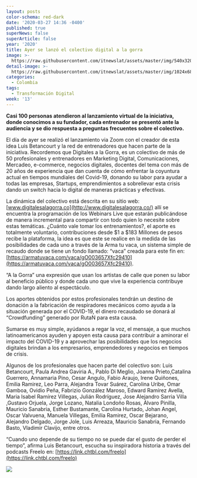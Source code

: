 ```yaml
---
layout: posts
color-schema: red-dark
date: '2020-03-27 14:36 -0400'
published: true
superNews: false
superArticle: false
year: '2020'
title: Ayer se lanzó el colectivo digital a la gorra
image: >-
  https://raw.githubusercontent.com/itnewslat/assets/master/img/540x320/La-Gorra-p.jpg
detail-image: >-
  https://raw.githubusercontent.com/itnewslat/assets/master/img/1024x680/La-Gorra-g.jpg
categories:
  - Colombia
tags:
  - Transformación Digital
week: '13'
---
```

**Casi 100 personas atendieron al lanzamiento virtual de la iniciativa, donde conocimos a su fundador, cada entrenador se presentó ante la audiencia y se dio respuesta a preguntas frecuentes sobre el colectivo.**

El día de ayer se realizó el lanzamiento via Zoom con el creador de esta idea Luis Betancourt y la red de entrenadores que hacen parte de la iniciativa. Recordemos que Digitales a la Gorra, es un colectivo de más de 50 profesionales y entrenadores en Marketing Digital, Comunicaciones, Mercadeo, e-commerce, negocios digitales, docentes del tema con más de 20 años de experiencia que dan cuenta de cómo enfrentar la coyuntura actual en tiempos mundiales del Covid-19, donando su labor para ayudar a todas las empresas, Startups, emprendimientos a sobrellevar esta crisis dando un switch hacia lo digital de maneras prácticas y efectivas. 

La dinámica del colectivo está descrita en su sitio web: [www.digitalesalagorra.co](http://www.digitalesalagorra.co/) allí se encuentra la programación de los Webinars Live que estarán publicándose de manera incremental para compartir con todo quien lo necesite sobre estas temáticas. ¿Cuánto vale tomar los entrenamientos?, el aporte es totalmente voluntario, contribuciones desde $1 a $183 Millones de pesos recibe la plataforma, la idea es que este se realice en la medida de las posibilidades de cada uno a través de la Arma tu vaca, un sistema simple de recaudo donde se tiene un fondo llamado: “vaca” creada para este fin en: [https://armatuvaca.com/vaca/gO003657Xfc29410](https://armatuvaca.com/vaca/gO003657Xfc29410).

“A la Gorra” una expresión que usan los artistas de calle que ponen su labor al beneficio público y donde cada uno que vive la experiencia contribuye dando largo aliento al espectáculo. 

Los aportes obtenidos por estos profesionales tendrán un destino de donación a la fabricación de respiradores mecánicos como ayuda a la situación generada por el COVID-19, el dinero recaudado se donará al “Crowdfunding”  generado por RutaN para esta causa. 

Sumarse es muy simple, ayúdanos a regar la voz, el mensaje, a que muchos latinoamericanos ayuden y apoyen esta causa para contribuir a aminorar el impacto del COVID-19 y a aprovechar las posibilidades que los negocios digitales brindan a los empresarios, emprendedores y negocios en tiempos de crisis. 
 
Algunos de los profesionales que hacen parte del colectivo son: Luis Betancourt, Paula Andrea Gaviria A., Pablo Di Meglio, Joanna Prieto,Catalina Guerrero, Annamaria Pino, Cesar Angulo, Fabio Araujo, Irene Quiñones, Emilia Ramirez, Leo Parra, Alejandra Tovar Suárez, Carolina Uribe, Omar Gamboa, Ovidio Peña, Fabrizio González Maroso, Edward Ramírez Avella, Maria Isabel Ramírez Villegas, Julián Rodríguez, Jose Alejandro Sarria Villa ,Gustavo Orjuela, Jorge Lozano, Natalia Londoño Rosas, Álvaro Pinilla, Mauricio Sanabria, Esther Bustamante, Carolina Hurtado, Johan Angel, Oscar Valvuena, Manuela Villegas, Emilia Ramirez, Oscar Bejarano, Alejandro Delgado, Jorge Jole, Luis Arreaza, Mauricio Sanabria, Fernando Basto, Vladimir Clavijo, entre otros.

“Cuando uno depende de su tiempo no se puede dar el gusto de perder el tiempo”, afirma Luis Betancourt, escucha su inspiradora historia a través del podcasts Freelo en: [https://link.chtbl.com/freelo](https://link.chtbl.com/freelo) 

<img src="https://tracker.metricool.com/c3po.jpg?hash=56f88a41e39ab42c063cc51676587a04"/>
